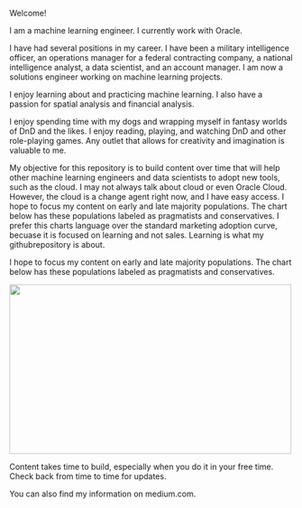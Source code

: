 

Welcome!

I am a machine learning engineer.  I currently work with Oracle. 

I have had several positions in my career.  I have been a military intelligence officer, an operations manager for a federal contracting company, a national intelligence analyst, a data scientist, and an account manager.  I am now a solutions engineer working on machine learning projects.

I enjoy learning about and practicing machine learning.  I also have a passion for spatial analysis and financial analysis.

I enjoy spending time with my dogs and wrapping myself in fantasy worlds of DnD and the likes.  I enjoy reading, playing, and watching DnD and other role-playing games.  Any outlet that allows for creativity and imagination is valuable to me.

My objective for this repository is to build content over time that will help other machine learning engineers and data scientists to adopt new tools, such as the cloud. I may not always talk about cloud or even Oracle Cloud. However, the cloud is a change agent right now, and I have easy access. I hope to focus my content on early and late majority populations.  The chart below has these populations labeled as pragmatists and conservatives.  I prefer this charts language over the standard marketing adoption curve, becuase it is focused on learning and not sales. Learning is what my githubrepository is about.

I hope to focus my content on early and late majority populations. The chart below has these populations labeled as pragmatists and conservatives. 

<img src="https://github.com/nicktoscano/profile/blob/main/AdoptionCurve.jpg" width="500" height="300" class="center">

Content takes time to build, especially when you do it in your free time.  Check back from time to time for updates.

You can also find my information on medium.com.

